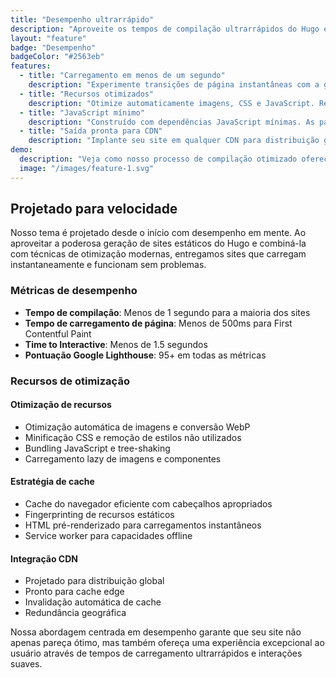 ```yaml
---
title: "Desempenho ultrarrápido"
description: "Aproveite os tempos de compilação ultrarrápidos do Hugo e saída otimizada. Seu site carrega instantaneamente, oferecendo uma experiência excepcional ao usuário."
layout: "feature"
badge: "Desempenho"
badgeColor: "#2563eb"
features:
  - title: "Carregamento em menos de um segundo"
    description: "Experimente transições de página instantâneas com a geração de site estático do Hugo. As páginas carregam em milissegundos, garantindo o engajamento dos visitantes."
  - title: "Recursos otimizados"
    description: "Otimize automaticamente imagens, CSS e JavaScript. Reduza o tamanho dos arquivos sem comprometer a qualidade para tempos de carregamento mais rápidos."
  - title: "JavaScript mínimo"
    description: "Construído com dependências JavaScript mínimas. As páginas permanecem rápidas e funcionais enquanto mantêm o tamanho do pacote pequeno."
  - title: "Saída pronta para CDN"
    description: "Implante seu site em qualquer CDN para distribuição global. Arquivos estáticos são otimizados para cache edge e desempenho máximo."
demo:
  description: "Veja como nosso processo de compilação otimizado oferece carregamentos de página ultrarrápidos e transições suaves."
  image: "/images/feature-1.svg"
---
```


## Projetado para velocidade

Nosso tema é projetado desde o início com desempenho em mente. Ao aproveitar a poderosa geração de sites estáticos do Hugo e combiná-la com técnicas de otimização modernas, entregamos sites que carregam instantaneamente e funcionam sem problemas.

### Métricas de desempenho

- **Tempo de compilação**: Menos de 1 segundo para a maioria dos sites
- **Tempo de carregamento de página**: Menos de 500ms para First Contentful Paint
- **Time to Interactive**: Menos de 1.5 segundos
- **Pontuação Google Lighthouse**: 95+ em todas as métricas

### Recursos de otimização

#### Otimização de recursos
- Otimização automática de imagens e conversão WebP
- Minificação CSS e remoção de estilos não utilizados
- Bundling JavaScript e tree-shaking
- Carregamento lazy de imagens e componentes

#### Estratégia de cache
- Cache do navegador eficiente com cabeçalhos apropriados
- Fingerprinting de recursos estáticos
- HTML pré-renderizado para carregamentos instantâneos
- Service worker para capacidades offline

#### Integração CDN
- Projetado para distribuição global
- Pronto para cache edge
- Invalidação automática de cache
- Redundância geográfica

Nossa abordagem centrada em desempenho garante que seu site não apenas pareça ótimo, mas também ofereça uma experiência excepcional ao usuário através de tempos de carregamento ultrarrápidos e interações suaves.
